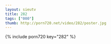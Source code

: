 ```yaml
--- 
layout: sieutv
title: 282
tags: ["000"]
thumb: http://porn720.net/video/282/poster.jpg
---
```

{% include porn720 key="282" %} 
